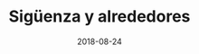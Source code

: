 ---
layout: post
category: day-by-day
date: 2018-08-24
title: Sigüenza y alrededores
image:
  thumbnail: /images/blog/thumbnails/2018-08-24-sigüenza-y-alrededores.jpg
  path: /images/blog/2018-08-24-sigüenza-y-alrededores.jpg
---